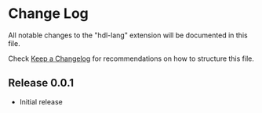 # Change Log

All notable changes to the "hdl-lang" extension will be documented in this file.

Check [Keep a Changelog](http://keepachangelog.com/) for recommendations on how to structure this file.

## Release 0.0.1

- Initial release
